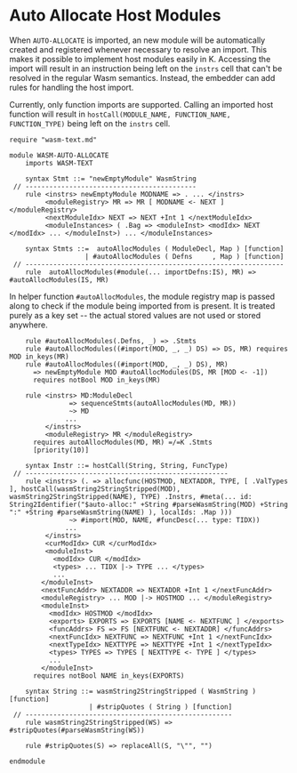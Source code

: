 Auto Allocate Host Modules
==========================

When `AUTO-ALLOCATE` is imported, an new module will be automatically created and registered whenever necessary to resolve an import.
This makes it possible to implement host modules easily in K.
Accessing the import will result in an instruction being left on the `instrs` cell that can't be resolved in the regular Wasm semantics.
Instead, the embedder can add rules for handling the host import.

Currently, only function imports are supported.
Calling an imported host function will result in `hostCall(MODULE_NAME, FUNCTION_NAME, FUNCTION_TYPE)` being left on the `instrs` cell.

```k
require "wasm-text.md"

module WASM-AUTO-ALLOCATE
    imports WASM-TEXT

    syntax Stmt ::= "newEmptyModule" WasmString
 // -------------------------------------------
    rule <instrs> newEmptyModule MODNAME => . ... </instrs>
         <moduleRegistry> MR => MR [ MODNAME <- NEXT ] </moduleRegistry>
         <nextModuleIdx> NEXT => NEXT +Int 1 </nextModuleIdx>
         <moduleInstances> ( .Bag => <moduleInst> <modIdx> NEXT </modIdx> ... </moduleInst>) ... </moduleInstances>

    syntax Stmts ::=  autoAllocModules ( ModuleDecl, Map ) [function]
                   | #autoAllocModules ( Defns     , Map ) [function]
 // -----------------------------------------------------------------
    rule  autoAllocModules(#module(... importDefns:IS), MR) => #autoAllocModules(IS, MR)
```

In helper function `#autoAllocModules`, the module registry map is passed along to check if the module being imported from is present.
It is treated purely as a key set -- the actual stored values are not used or stored anywhere.

```k
    rule #autoAllocModules(.Defns, _) => .Stmts
    rule #autoAllocModules((#import(MOD, _, _) DS) => DS, MR) requires MOD in_keys(MR)
    rule #autoAllocModules((#import(MOD, _, _) DS), MR)
      => newEmptyModule MOD #autoAllocModules(DS, MR [MOD <- -1])
      requires notBool MOD in_keys(MR)

    rule <instrs> MD:ModuleDecl
               => sequenceStmts(autoAllocModules(MD, MR))
               ~> MD
              ...
         </instrs>
         <moduleRegistry> MR </moduleRegistry>
      requires autoAllocModules(MD, MR) =/=K .Stmts
      [priority(10)]

    syntax Instr ::= hostCall(String, String, FuncType)
 // ---------------------------------------------------
    rule <instrs> (. => allocfunc(HOSTMOD, NEXTADDR, TYPE, [ .ValTypes ], hostCall(wasmString2StringStripped(MOD), wasmString2StringStripped(NAME), TYPE) .Instrs, #meta(... id: String2Identifier("$auto-alloc:" +String #parseWasmString(MOD) +String ":" +String #parseWasmString(NAME) ), localIds: .Map )))
               ~> #import(MOD, NAME, #funcDesc(... type: TIDX))
              ...
         </instrs>
         <curModIdx> CUR </curModIdx>
         <moduleInst>
           <modIdx> CUR </modIdx>
           <types> ... TIDX |-> TYPE ... </types>
           ...
        </moduleInst>
        <nextFuncAddr> NEXTADDR => NEXTADDR +Int 1 </nextFuncAddr>
        <moduleRegistry> ... MOD |-> HOSTMOD ... </moduleRegistry>
        <moduleInst>
          <modIdx> HOSTMOD </modIdx>
          <exports> EXPORTS => EXPORTS [NAME <- NEXTFUNC ] </exports>
          <funcAddrs> FS => FS [NEXTFUNC <- NEXTADDR] </funcAddrs>
          <nextFuncIdx> NEXTFUNC => NEXTFUNC +Int 1 </nextFuncIdx>
          <nextTypeIdx> NEXTTYPE => NEXTTYPE +Int 1 </nextTypeIdx>
          <types> TYPES => TYPES [ NEXTTYPE <- TYPE ] </types>
          ...
        </moduleInst>
      requires notBool NAME in_keys(EXPORTS)

    syntax String ::= wasmString2StringStripped ( WasmString ) [function]
                    | #stripQuotes ( String ) [function]
 // ----------------------------------------------------
    rule wasmString2StringStripped(WS) => #stripQuotes(#parseWasmString(WS))

    rule #stripQuotes(S) => replaceAll(S, "\"", "")

endmodule
```
